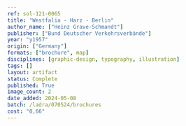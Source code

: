 ```yaml
---
ref: sol-121-0065
title: "Westfalia - Harz - Berlin"
author_name: ["Heinz Grave-Schmandt"]
publisher: ["Bund Deutscher Verkehrsverbände"]
year: "y1957"
origin: ["Germany"]
formats: ["brochure", map]
disciplines: [graphic-design, typography, illustration]
tags: []
layout: artifact
status: Complete
published: True
image_count: 2
date_added: 2024-05-08
batch: /ladra/070524/brochures
cost: "0,66"
---
```

